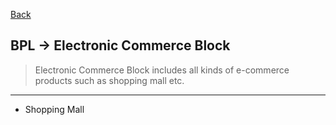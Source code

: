 [Back](../../README.md)

## BPL -> Electronic Commerce Block
>Electronic Commerce Block includes all kinds of e-commerce products such as shopping mall etc.

<hr>

- Shopping Mall



